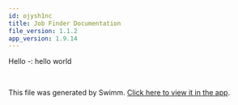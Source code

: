 ```yaml
---
id: ojysh1nc
title: Job Finder Documentation
file_version: 1.1.2
app_version: 1.9.14
---
```


Hello -: hello world

<br/>

This file was generated by Swimm. [Click here to view it in the app](https://app.swimm.io/repos/Z2l0aHViJTNBJTNBam9iLWZpbmRlci1tZXJuLWFwcCUzQSUzQVNhcHBoaXJlU21pdGg=/docs/ojysh1nc).
